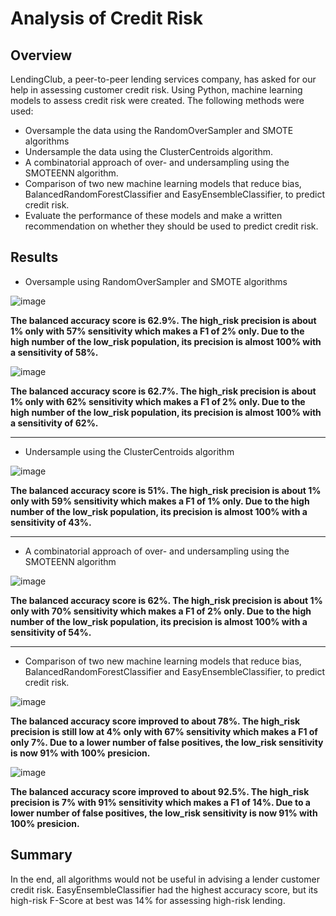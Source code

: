 # Analysis of Credit Risk
## Overview
LendingClub, a peer-to-peer lending services company, has asked for our help in assessing customer credit risk.
Using Python, machine learning models to assess credit risk were created. The following methods were used:
* Oversample the data using the RandomOverSampler and SMOTE algorithms
* Undersample the data using the ClusterCentroids algorithm. 
* A combinatorial approach of over- and undersampling using the SMOTEENN algorithm. 
* Comparison of two new machine learning models that reduce bias, BalancedRandomForestClassifier and EasyEnsembleClassifier, to predict credit risk. 
* Evaluate the performance of these models and make a written recommendation on whether they should be used to predict credit risk.
## Results

* Oversample using RandomOverSampler and SMOTE algorithms 

![image](https://user-images.githubusercontent.com/103383489/192425591-bd570e34-7bf8-4898-8149-2c857c8127ea.png)

**The balanced accuracy score is 62.9%.
The high_risk precision is about 1% only with 57% sensitivity which makes a F1 of 2% only.
Due to the high number of the low_risk population, its precision is almost 100% with a sensitivity of 58%.**

![image](https://user-images.githubusercontent.com/103383489/192426425-c3f60152-8d8c-4565-8cc4-83315664291b.png)

**The balanced accuracy score is 62.7%.
The high_risk precision is about 1% only with 62% sensitivity which makes a F1 of 2% only.
Due to the high number of the low_risk population, its precision is almost 100% with a sensitivity of 62%.**

---

* Undersample using the ClusterCentroids algorithm

![image](https://user-images.githubusercontent.com/103383489/192426736-676635cc-771c-4059-955d-5ea645bc4cc8.png)

**The balanced accuracy score is 51%.
The high_risk precision is about 1% only with 59% sensitivity which makes a F1 of 1% only.
Due to the high number of the low_risk population, its precision is almost 100% with a sensitivity of 43%.**

---

* A combinatorial approach of over- and undersampling using the SMOTEENN algorithm

![image](https://user-images.githubusercontent.com/103383489/192427501-26af4860-de27-4122-9e49-a82685ed95f0.png)

**The balanced accuracy score is 62%.
The high_risk precision is about 1% only with 70% sensitivity which makes a F1 of 2% only.
Due to the high number of the low_risk population, its precision is almost 100% with a sensitivity of 54%.**

---

* Comparison of two new machine learning models that reduce bias, BalancedRandomForestClassifier and EasyEnsembleClassifier, to predict credit risk.

![image](https://user-images.githubusercontent.com/103383489/192428246-defb5a9f-a1b2-42f7-8555-feab991cee64.png)

**The balanced accuracy score improved to about 78%.
The high_risk precision is still low at 4% only with 67% sensitivity which makes a F1 of only 7%.
Due to a lower number of false positives, the low_risk sensitivity is now 91% with 100% presicion.**

![image](https://user-images.githubusercontent.com/103383489/192428427-e72be9bb-ae69-4186-91bd-3d9e763b57fe.png)

**The balanced accuracy score improved to about 92.5%.
The high_risk precision is 7% with 91% sensitivity which makes a F1 of 14%.
Due to a lower number of false positives, the low_risk sensitivity is now 91% with 100% presicion.**

## Summary
In the end, all algorithms would not be useful in advising a lender customer credit risk. EasyEnsembleClassifier had the highest accuracy score, but its high-risk F-Score at best was 14% for assessing high-risk lending. 
